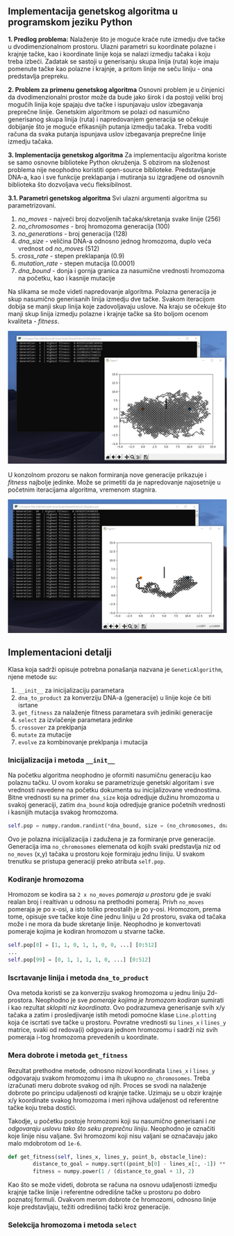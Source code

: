 ## Implementacija genetskog algoritma u programskom jeziku Python

**1. Predlog problema:**
Nalaženje što je moguće kraće rute izmedju dve tačke u dvodimenzionalnom prostoru. Ulazni parametri su koordinate polazne i krajnje tačke, kao i koordinate linije koja se nalazi izmedju tačaka i koju treba izbeći. Zadatak se sastoji u generisanju skupa linija (ruta) koje imaju pomenute tačke kao polazne i krajnje, a pritom linije ne seču liniju - ona predstavlja prepreku.

**2. Problem za primenu genetskog algoritma**
Osnovni problem je u činjenici da dvodimenzionalni prostor može da bude jako širok i da postoji veliki broj mogučih linija koje spajaju dve tačke i ispunjavaju uslov izbegavanja preprečne linije. Genetskim algoritmom se polazi od nasumično generisanog skupa linija (ruta) i napredovanjem generacija se očekuje dobijanje što je moguće efikasnijih putanja izmedju tačaka. Treba voditi računa da svaka putanja ispunjava uslov izbegavanja preprečne linije izmedju tačaka.

**3. Implementacija genetskog algoritma**
Za implementaciju algoritma koriste se samo osnovne biblioteke Python okruženja. S obzirom na složenost problema nije neophodno koristiti open-source biblioteke. Predstavljanje DNA-a, kao i sve funkcije preklapanja i mutiranja su izgradjene od osnovnih biblioteka što dozvoljava veću fleksibilnost.

**3.1. Parametri genetskog algoritma**
Svi ulazni argumenti algoritma su parametrizovani.
1. *no_moves* - najveći broj dozvoljenih tačaka/skretanja svake linije (256)
3. *no_chromosomes* - broj hromozoma generacija (100)
4. *no_generations* - broj generacija (128)
5. *dna_size* - veličina DNA-a odnosno jednog hromozoma, duplo veća vrednost od *no_moves* (512)
6. *cross_rate* - stepen preklapanja (0.9)
7. *mutation_rate* - stepen mutacija (0.0001)
8. *dna_bound* - donja i gornja granica za nasumične vrednosti hromozoma na početku, kao i kasnije mutacije

Na slikama se može videti napredovanje algoritma. Polazna generacija je skup nasumično generisanih linija izmedju dve tačke. Svakom iteracijom dobija se manji skup linija koje zadovoljavaju uslove. Na kraju se očekuje što manji skup linija izmedju polazne i krajnje tačke sa što boljom ocenom kvaliteta - *fitness*.
 
![alt text][screenshot_algotithm_start]

[screenshot_algotithm_start]: metadata/algorithm-start.jpg

U konzolnom prozoru se nakon formiranja nove generacije prikazuje i *fitness* najbolje jedinke. Može se primetiti da je napredovanje najosetnije u početnim iteracijama algoritma, vremenom stagnira.

![alt text][screenshot_algotithm_end]

[screenshot_algotithm_end]: metadata/algorithm-end.jpg

## Implementacioni detalji

Klasa koja sadrži opisuje potrebna ponašanja nazvana je `GeneticAlgorithm`, njene metode su:
1. `__init__` za inicijalizaciju parametara
2. `dna_to_product` za konverziju DNA-a (generacije) u linije koje će biti isrtane
3. `get_fitness` za nalaženje fitness parametara svih jediniki generacije
4. `select` za izvlačenje parametara jedinke
5. `crossover` za preklpanja
6. `mutate` za mutacije
7. `evolve` za kombinovanje preklpanja i mutacija

### Inicijalizacija i metoda `__init__`
Na početku algoritma neophodno je oformiti nasumičnu generaciju kao polaznu tačku. U ovom koraku se parametrizuje genetski algoritam i sve vrednosti navedene na početku dokumenta su inicijalizovane vrednostima. Bitne vrednosti su na primer `dna_size` koja odredjuje dužinu hromozoma u svakoj generaciji, zatim `dna_bound` koja odredjuje granice početnih vrednosti i kasnijih mutacija svakog hromozoma.

```python
self.pop = numpy.random.randint(*dna_bound, size = (no_chromosomes, dna_size))
```

Ovo je polazna inicijalizacija i zadužena je za formiranje prve generacije. Generacija ima `no_chromosomes` elemenata od kojih svaki predstavlja niz od `no_moves` (x,y) tačaka u prostoru koje formiraju jednu liniju. U svakom trenutku se pristupa generaciji preko atributa `self.pop`.

### Kodiranje hromozoma
Hromozom se kodira sa `2 x no_moves` *pomeraja u prostoru* gde je svaki realan broj i realtivan u odnosu na prethodni pomeraj. Privh `no_moves` pomeraja je po x-osi, a isto toliko preostalih je po y-osi. Hromozom, prema tome, opisuje sve tačke koje čine jednu liniju u 2d prostoru, svaka od tačaka može i ne mora da bude skretanje linije. Neophodno je konvertovati pomeraje kojima je kodiran hromozom u stvarne tačke.

```python
self.pop[0] = [1, 1, 0, 1, 1, 0, 0, ...] [0:512]
...
self.pop[99] = [0, 1, 1, 1, 1, 0, ...] [0:512]
```

### Iscrtavanje linija i metoda `dna_to_product`
Ova metoda koristi se za konverziju svakog hromozoma u jednu liniju 2d-prostora. Neophodno je sve *pomeraje kojima je hromozom kodiran* sumirati i kao rezultat *sklopiti niz koordinata*. Ovo podrazumeva generisanje svih x/y tačaka a zatim i prosledjivanje istih metodi pomoćne klase `Line.plotting` koja će iscrtati sve tačke u prostoru. Povratne vrednosti su `lines_x` i `lines_y` matrice, svaki od redova(i) odgovara jednom hromozomu i sadrži niz svih pomeraja i-tog hromozoma prevedenih u koordinate.

### Mera dobrote i metoda `get_fitness`
Rezultat prethodne metode, odnosno nizovi koordinata `lines_x` i `lines_y` odgovaraju svakom hromozomu i ima ih ukupno `no_chromosomes`. Treba izračunati meru dobrote svakog od njih. Proces se svodi na nalaženje dobrote po principu udaljenosti od krajnje tačke. Uzimaju se u obzir krajnje x/y koordinate svakog hromozoma i meri njihova udaljenost od referentne tačke koju treba dostići.

Takodje, u početku postoje hromozomi koji su nasumično generisani i *ne odgovaraju uslovu tako što seku preprečnu liniju*. Neophodno je označiti koje linije nisu valjane. Svi hromozomi koji nisu valjani se označavaju jako malo mdobrotom od `1e-6`.

```python
def get_fitness(self, lines_x, lines_y, point_b, obstacle_line):
        distance_to_goal = numpy.sqrt((point_b[0] - lines_x[:, -1]) ** 2 + (point_b[1] - lines_y[:, -1]) ** 2)
        fitness = numpy.power(1 / (distance_to_goal + 1), 2)
```

Kao što se može videti, dobrota se računa na osnovu udaljenosti izmedju krajnje tačke linije i referentne odredišne tačke u prostoru po dobro poznatoj formuli. Ovakvom merom dobrote će hromozomi, odnosno linije koje predstavljaju, težiti odredišnoj tački kroz generacije.

### Selekcija hromozoma i metoda `select`